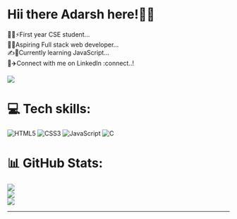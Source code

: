 # Hii there Adarsh here!👋👋
  🧑‍💻⚡First year CSE student...<br>  🙇💫Aspiring Full stack web developer...<br>  ✍️🌟Currently learning JavaScript...<br>🚂✈️Connect with me on LinkedIn :<a style="text-decoration:none"  
  class="libutton" href="https://www.linkedin.com/comm/mynetwork/discovery-see-all?usecase=PEOPLE_FOLLOWS&followMember=adarsh20082006" target="_blank">connect..!</a>
  
[![](https://visitcount.itsvg.in/api?id=Adarsh20082006&icon=0&color=6)](https://visitcount.itsvg.in)

# 💻 Tech skills:
![HTML5](https://img.shields.io/badge/html5-%23E34F26.svg?style=plastic&logo=html5&logoColor=white) ![CSS3](https://img.shields.io/badge/css3-%231572B6.svg?style=plastic&logo=css3&logoColor=white) ![JavaScript](https://img.shields.io/badge/javascript-%23323330.svg?style=plastic&logo=javascript&logoColor=%23F7DF1E) ![C](https://img.shields.io/badge/c-%2300599C.svg?style=plastic&logo=c&logoColor=white)
# 📊 GitHub Stats:
![](https://github-readme-stats.vercel.app/api?username=Adarsh20082006&theme=radical&hide_border=true&include_all_commits=false&count_private=false)<br/>
![](https://github-readme-streak-stats.herokuapp.com/?user=Adarsh20082006&theme=radical&hide_border=true)<br/>
![](https://github-readme-stats.vercel.app/api/top-langs/?username=Adarsh20082006&theme=radical&hide_border=true&include_all_commits=false&count_private=false&layout=compact)

---


<!-- Proudly created with GPRM ( https://gprm.itsvg.in ) -->
